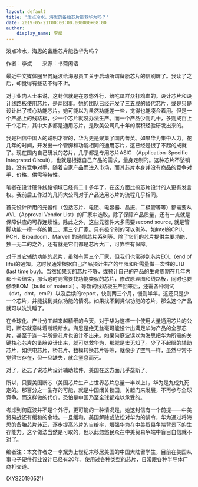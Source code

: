 ```yaml
---
layout: default
title: '泼点冷水，海思的备胎芯片能救华为吗？'
date: 2019-05-21T00:00:00.000000+08:00
author:
    display_name: 李斌
---
```


泼点冷水，海思的备胎芯片能救华为吗？

作者：李斌　　来源：书斋闲话

最近中文媒体圈里何庭波给海思员工关于启动所谓备胎芯片的信刷屏了。我读了之后，却觉得有些话不得不讲。

对于业内人士来说，这封信就是在忽悠外行，给吃瓜群众打鸡血的。设计芯片和设计线路板使用芯片，是两回事。她的团队已经开发了三五成的替代芯片，或是只是设计出了核心功能芯片。她可能以为虽然功能差一些，觉得也能凑合着用。但是一个产品上的线路板，少一个芯片就没办法生产。而一个产品少则几十，多则成百上千个芯片，其中大多都是通用芯片，是欧美公司几十年的累积经验研发出来的。

我是相信中国人的聪明才智的，华为更是聚集了国内菁英。如果华为集中人力，花几年的时间，开发出一个管脚和功能相同的通用芯片，这已经是很了不起的成就了。现在国内自己研发的芯片，几乎都是专用芯片ASIC （Application-Specific Integrated Circuit），也就是根据自己产品的需求，量身定制的。这种芯片不愁销路，没有竞争对手，随着自家产品而进入市场，而其芯片本身并没有商品的竞争对手、价格、供需等特性。

笔者在设计硬件线路领域已经有二十多年了，在这方面比搞芯片设计的人更有发言权。我前后工作过的几间大公司对于产品选用芯片的流程几乎相同。

首先设计所用的元器件（包括芯片、电阻、电容器、晶振、二极管等等）都需要从AVL（Approval Vendor List）的厂家中选取，除了保障产品质量，还有一点就是保障供应的可靠连续性。除此之外，这些元器件大多需要second source, 就是管脚功能一模一样的第二、第三个厂家。只有极个别的可以例外，如Intel的CPU、PCH，Broadcom、Marvell 的通信芯片系列等。除了它们的芯片提供主要功能，独一无二的之外，还有就是它们都是芯片大厂，可靠性有保障。

对于其它辅助功能的芯片，虽然有两三个厂家，但我们也常碰到芯片EOL（end of life)的通知。这时候通常根据自己产品预计生产的年限和所需量做一次性的LTB (last time buy)。当然如果买的芯片不够，或预计自己的产品的生命周期在几年内都不会结束，那么这时则需要找功能类似的芯片，修改原理图和线路板，同时也要修改BOM（build of material) 。等新的线路板生产回来后，还需各种测试（dvt，dmt，emi?）以及后续的report，快则两三个月，慢则半年。这还只是少一个芯片，并能找到类似功能的情况。如果找不到类似功能的芯片，那么这个产品就可以洗洗睡了。

在全球化、产业分工越来越精细的今天，对于华为这样一个使用大量通用芯片的公司，断芯就意味着断粮断水。海思是绝无丝毫可能设计出满足华为产品的全部芯片，甚至于连一半所需芯片也设计不出来。如果何庭波误以为海思把华为所需的关键核心芯片的备胎设计出来，就可以救华为，那就是太无知了。少了不起眼的辅助芯片，如供电芯片、桥芯片、数模转换芯片等等，就像少了空气一样，虽然平常不觉得它存在，但一旦缺失，就会窒息而死。

对了，还忘了说芯片设计辅助软件，美国在这方面几乎垄断了。

所以，只要美国断芯（美国芯片生产占世界芯片总量一半以上），华为是九成九死定的。那百分之一生存的可能，就是中国闭关锁国，关起门来发展，不再参与全球竞争。而这样做的代价，恐怕是中国乃至全球都难以承受的。

考虑到何庭波并不是个外行，更可能的一种情况是，她这封信有一个前提——中美贸易战还有缓和的余地。一旦缓和，美国解除或放松对华为的禁令，华为通过将海思的备胎芯片转正，逐步提高芯片的自给率，增强华为在中美贸易争端背景下的生存能力。这个做法当然是可取的，但以此忽悠民众在中美贸易争端中盲目自信就不对了。

编者注：本文作者之一李斌为上世纪末移居美国的中国大陆留学生，目前在美国从事电子硬件行业设计已经有20年，使用过各种类型的芯片，日常跟各种半导体厂商打交道。

(XYS20190521)


